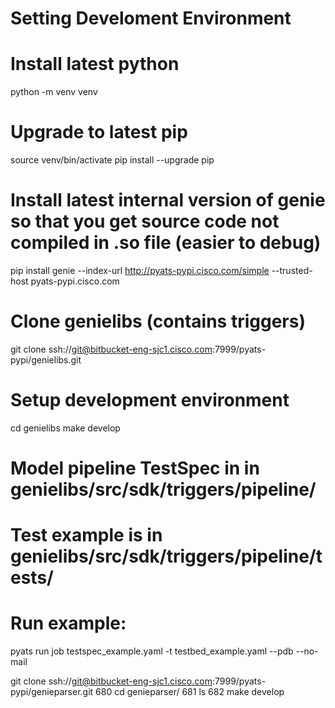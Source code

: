 Setting Develoment Environment
==============================

# Install latest python
python -m venv venv
# Upgrade to latest pip
source venv/bin/activate
pip install --upgrade pip
# Install latest internal version of genie so that you get source code not compiled in .so file (easier to debug)
pip install genie --index-url http://pyats-pypi.cisco.com/simple --trusted-host pyats-pypi.cisco.com
# Clone genielibs (contains triggers)
git clone ssh://git@bitbucket-eng-sjc1.cisco.com:7999/pyats-pypi/genielibs.git
# Setup development environment
cd genielibs
make develop
# Model pipeline TestSpec in in genielibs/src/sdk/triggers/pipeline/
# Test example is in genielibs/src/sdk/triggers/pipeline/tests/
# Run example:
pyats run job testspec_example.yaml -t testbed_example.yaml --pdb --no-mail



git clone ssh://git@bitbucket-eng-sjc1.cisco.com:7999/pyats-pypi/genieparser.git
  680  cd genieparser/
  681  ls
  682  make develop